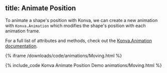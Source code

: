 title: Animate Position
---

To animate a shape's position with Konva, we can create a new animation with `Konva.Animation`
which modifies the shape's position with each animation frame.

For a full list of attributes and methods, check out the [Konva.Animation documentation](http://konvajs.github.io/api/Konva.Animation.html).

{% iframe /downloads/code/animations/Moving.html %}

{% include_code Konva Animate Position Demo animations/Moving.html %}
